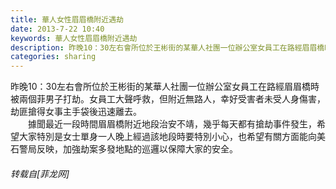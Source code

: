 ```yaml
---
title: 華人女性眉眉橋附近遇劫
date: 2013-7-22 10:40
keywords: 華人女性眉眉橋附近遇劫
description: 昨晚10：30左右會所位於王彬街的某華人社團一位辦公室女員工在路經眉眉橋時被兩個菲男子打劫。女員工大聲呼救，但附近無路人，幸好受害者未受人身傷害，劫匪搶得女事主手袋後迅速離去。　　據聞最近一段時間眉眉橋附近地段治安不靖，幾乎每天都有搶劫事件發生，希望大家特別是女士單身一人晚上經過該地段時要特別小心，也希望有關方面能向美石警局反映，加強劫案多發地點的巡邏以保障大家的安全。
categories: sharing
---
```

<td class="t_f" id="postmessage_25371">

昨晚10：30左右會所位於王彬街的某華人社團一位辦公室女員工在路經眉眉橋時被兩個菲男子打劫。女員工大聲呼救，但附近無路人，幸好受害者未受人身傷害，劫匪搶得女事主手袋後迅速離去。<br/>
　　據聞最近一段時間眉眉橋附近地段治安不靖，幾乎每天都有搶劫事件發生，希望大家特別是女士單身一人晚上經過該地段時要特別小心，也希望有關方面能向美石警局反映，加強劫案多發地點的巡邏以保障大家的安全。</td>
###### 转载自[菲龙网]